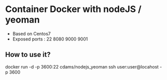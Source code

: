 Container Docker with nodeJS / yeoman
=============

 - Based on Centos7
 - Exposed ports : 22 8080 9000 9001

How to use it?
--------------

docker run -d -p 3600:22 cdams/nodejs_yeoman
ssh user:user@locahost -p 3600